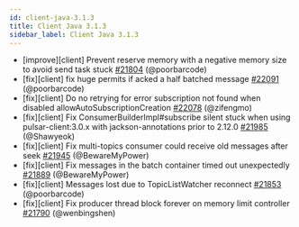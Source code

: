 ```yaml
---
id: client-java-3.1.3
title: Client Java 3.1.3
sidebar_label: Client Java 3.1.3
---
```


- [improve][client] Prevent reserve memory with a negative memory size to avoid send task stuck [#21804](https://github.com/apache/pulsar/pull/21804) (@poorbarcode)
- [fix][client] fix huge permits if acked a half batched message [#22091](https://github.com/apache/pulsar/pull/22091) (@poorbarcode)
- [fix][client] Do no retrying for error subscription not found when disabled allowAutoSubscriptionCreation [#22078](https://github.com/apache/pulsar/pull/22078) (@zifengmo)
- [fix][client] Fix ConsumerBuilderImpl#subscribe silent stuck when using pulsar-client:3.0.x with jackson-annotations prior to 2.12.0 [#21985](https://github.com/apache/pulsar/pull/21985) (@Shawyeok)
- [fix][client] Fix multi-topics consumer could receive old messages after seek [#21945](https://github.com/apache/pulsar/pull/21945) (@BewareMyPower)
- [fix][client] Fix messages in the batch container timed out unexpectedly [#21889](https://github.com/apache/pulsar/pull/21889) (@BewareMyPower)
- [fix][client] Messages lost due to TopicListWatcher reconnect [#21853](https://github.com/apache/pulsar/pull/21853) (@poorbarcode)
- [fix][client] Fix producer thread block forever on memory limit controller [#21790](https://github.com/apache/pulsar/pull/21790) (@wenbingshen)
